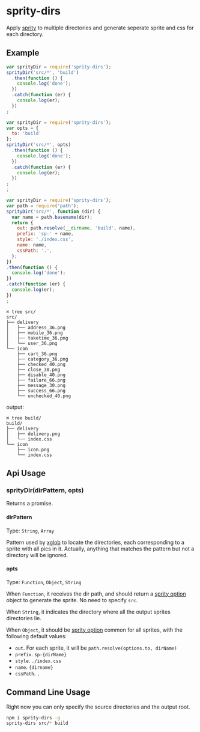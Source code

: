 # sprity-dirs

Apply [sprity](https://www.npmjs.com/package/sprity) to multiple directories and generate seperate sprite and css for each directory.

## Example

```javascript
var sprityDir = require('sprity-dirs');
sprityDir('src/*', 'build')
  .then(function () {
    console.log('done');
  })
  .catch(function (er) {
    console.log(er);
  })
;
```

```javascript
var sprityDir = require('sprity-dirs');
var opts = {
  to: 'build'
};
sprityDir('src/*', opts)
  .then(function () {
    console.log('done');
  })
  .catch(function (er) {
    console.log(er);
  })
;
;
```

```javascript
var sprityDir = require('sprity-dirs');
var path = require('path');
sprityDir('src/*', function (dir) {
  var name = path.basename(dir);
  return {
    out: path.resolve(__dirname, 'build', name),
    prefix: 'sp-' + name,
    style: './index.css',
    name: name,
    cssPath: '.',
  };
})
.then(function () {
  console.log('done');
})
.catch(function (er) {
  console.log(er);
})
;
```

```
⌘ tree src/
src/
├── delivery
│   ├── address_36.png
│   ├── mobile_36.png
│   ├── taketime_36.png
│   └── user_36.png
└── icon
    ├── cart_36.png
    ├── category_36.png
    ├── checked_40.png
    ├── close_30.png
    ├── disable_40.png
    ├── failure_66.png
    ├── message_30.png
    ├── success_66.png
    └── unchecked_40.png
```

output:

```
⌘ tree build/
build/
├── delivery
│   ├── delivery.png
│   └── index.css
└── icon
    ├── icon.png
    └── index.css
```

## Api Usage

### sprityDir(dirPattern, opts)

Returns a promise.


#### dirPattern

Type: `String`, `Array`

Pattern used by [xglob](https://www.npmjs.com/package/xglob) to locate the directories,
each corresponding to a sprite with all pics in it.
Actually, anything that matches the pattern but not a directory will be ignored.

#### opts

Type: `Function`, `Object`, `String`

When `Function`, it receives the dir path, and should return a [sprity option](https://github.com/sprity/sprity#options) object to generate the sprite. No need to specify `src`.


When `String`, it indicates the directory where all the output sprites directories lie.

When `Object`, it should be [sprity option](https://github.com/sprity/sprity#options) common for all sprites, with the following default values:

* `out`. For each sprite, it will be `path.resolve(options.to, dirName)`
* `prefix`. `sp-{dirName}`
* `style`. `./index.css`
* `name`. `{dirname}`
* `cssPath`. `.`

## Command Line Usage

Right now you can only specify the source directories and the output root.

```bash
npm i sprity-dirs -g
sprity-dirs src/* build
```

